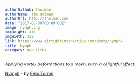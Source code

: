 ```yaml
---
authorGithub: tholman
authorName: Tim Holman
authorUrl: http://tholman.com
date: "2017-08-30T00:00:00Z"
image: nymph.png
imgHeight: 344
imgWidth: 332
link: https://www.airtightinteractive.com/demos/nymph/
title: Nymph
category: Beautiful
---
```


_Applying vertex deformations to a mesh, such a delightful effect._

[Nymph](https://www.airtightinteractive.com/demos/nymph/) - by [Felix Turner](https://www.airtightinteractive.com)
